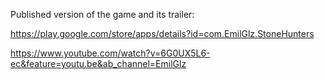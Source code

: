 Published version of the game and its trailer:

https://play.google.com/store/apps/details?id=com.EmilGlz.StoneHunters

https://www.youtube.com/watch?v=6G0UX5L6-ec&feature=youtu.be&ab_channel=EmilGlz
